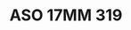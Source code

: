 ---
title: ASO 17MM 319
date: 
draft: false

# descripcion
description : Anillo de plata 925.

materials: Plata 1034

color: 

dimensions: 17mm diámetro

code: 05-23-1708

type: "Anillos"

categories: []

price: $4.750,00

price_eftvo: $4.040,00

# Images
# first image will be shown in the product page
images:
  # - image: "images/path_to_image"
  # La ubicacion de las imagenes es imagenes/Anillos/Anillos.Solo Plata/05-23-1708-aso-17mm-319
  - image: "./images/anillos/solo_plata/05-23-1708-aso-17mm-319.jpg"
---